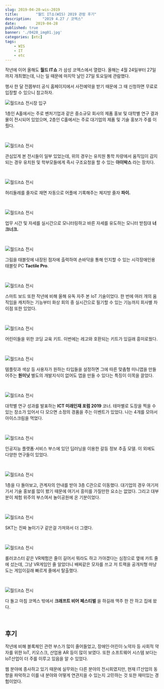 ```yaml
---
slug: 2019-04-28-wis-2019
title:        "월드 IT쇼(WIS) 2019 관람 후기"
description:     "2019 4.27 / 코엑스"
date:         2019-04-28
published: true
banner: './0428_img01.jpg'
categories: [etc]
tags:
    - WIS
    - IT
    - etc
---
```




작년에 이어 올해도 **월드 IT쇼** 가 삼성 코엑스에서 열렸다. 올해는 4월 24일부터 27일까지 개최했는데, 나는 일 때문에 마지막 날인 27일 토요일에 관람했다. 

행사 한 달 전쯤부터 공식 홈페이지에서 사전예약을 받기 때문에 그 때 신청하면 무료로 입장할 수 있으니 참고하자.

![월드it쇼 전시장 입구](./0428_img01.jpg)

1층인 A홀에서는 주로 벤처기업과 같은 중소규모 회사의 제품 홍보 및 대학별 연구 결과물이 전시되어 있었으며, 2층인 C홀에서는 주로 대기업의 제품 및 기술 홍보가 주를 이뤘다.

<br>

![월드it쇼 전시](./0428_img02.jpg)

관심있게 본 전시들이 일부 있었는데, 위의 경우는 유치원 통학 차량에서 움직임이 감지되는 경우 유치원 및 학부모들에게 즉시 구조요청을 할 수 있는 **아이박스** 라는 장치다. 

<br>

![월드it쇼 전시](./0428_img03.jpg)

허리둘레를 줄자로 재면 자동으로 어플에 기록해주는 체지방 줄자 **파이.**

<br>

![월드it쇼 전시](./0428_img04.jpg)

업무 시간 및 자세를 실시간으로 모니터링하고 바른 자세를 유도하는 모니터 받침대 **너크너크.**

<br>

![월드it쇼 전시](./0428_img05.jpg)

그림을 태블릿에 내장된 점자에 출력하여 손바닥을 통해 인지할 수 있는 시각장애인용 태블릿 PC **Tactile Pro**.

<br>

![월드it쇼 전시](./0428_img06.jpg)

스마트 보드 또한 작년에 비해 올해 유독 자주 본 IoT 기술이었다.  한 번에 여러 개의 움직임을 캐치하는 기능부터 화상 회의 중 실시간으로 필기할 수 있는 기능까지 회사별 차이점 또한 있었다.

<br>

![월드it쇼 전시](./0428_img07.jpg)

어린이들을 위한 코딩 교육 키트. 이번에는 레고와 호환되는 키트가 있길래 흥미로웠다.

<br>

![월드it쇼 전시](./0428_img08.jpg)

템플릿과 색상 등 사용자가 원하는 타입들을 설정하면 그에 따른 맞춤형 미니앱을 만들어주는 **원미닛** 별도의 개발지식이 없어도 앱을 만들 수 있다는 특징이 이목을 끌었다.

<br>

![월드it쇼 전시](./0428_img10.jpg)

대학별 연구 성과를 발표하는 **ICT 미래인재 포럼 2019** 코너. 테마별로 도장을 찍을 수 있는 장소가 있어서 다 모으면 소정의 경품을 주는 이벤트가 있었다. 나는 4개를 모아서 아이스크림을 먹었다.

<br>

![월드it쇼 전시](./0428_img11.jpg)

인공지능 플랫폼·서비스 부스에 있던 딥러닝을 이용한 갈등 정보 추출 모델. 이 외에도 다양한 연구들이 있었다.

<br>

![월드it쇼 전시](./0428_img12.jpg)

1층을 다 돌아보고, 관계자의 안내를 받아 3층 C관으로 이동했다. 대기업의 경우 여기저기서 기술 홍보를 많이 봤기 때문에 여기서 흥미를 가질만한 요소는 없었다. 그리고 대부분이 체험 위주의 부스여서 놀이공원에 온 기분이었다.

<br>

![월드it쇼 전시](./0428_img13.jpg)

SKT는 진짜 놀이기구 같은걸 가져와서 더 그랬다. 

<br>

![월드it쇼 전시](./0428_img14.jpg)

롤러코스터 같은 VR체험은 줄이 길어서 뭐라도 하고 가야겠다는 심정으로 옆에 카트 줄에 섰는데, 그냥 VR게임인 줄 알았더니 배찌같은 모자를 쓰고 저 트랙을 공개처형 마냥 도는 게임이길래 빠르게 줄에서 탈출했다.

<br>

![월드it쇼 전시](./0428_img15.jpg)

다 돌고 마침 코엑스 밖에서 **크래프트 비어 페스티벌** 을 하길래 맥주 한 잔 하고 집에 왔다. 

<br>

## 후기

작년에 비해 블록체인 관련 부스가 많이 줄어들었고, 장애인·어린이·노약자 등 사회적 약자를 위한 IoT, 키오스크, 산업용 AR 등이 많이 보였다. 또한 소프트웨어 시스템 보다는 IoT산업이 더 주를 이루고 있음을 알 수 있었다.

웹 분야에 종사하고 있기 때문에 실무와는 다른 분야의 전시회였지만, 현재 IT산업의 동향을 파악하고 이를 내 분야와 어떻게 연관지을 수 있는지 고민하는 것 또한 재미있는 경험이었다.